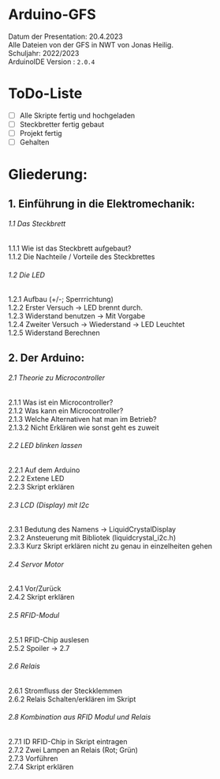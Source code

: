 # Arduino-GFS
Datum der Presentation: 20.4.2023 <br>
Alle Dateien von der GFS in NWT von Jonas Heilig. <br>
Schuljahr: 2022/2023 <br>
ArduinoIDE Version : ```2.0.4```

# ToDo-Liste
- [ ] Alle Skripte fertig und hochgeladen
- [ ] Steckbretter fertig gebaut
- [ ] Projekt fertig
- [ ] Gehalten

# Gliederung:
## 1. Einführung in die Elektromechanik:
###### 1.1 Das Steckbrett
1.1.1 Wie ist das Steckbrett aufgebaut? <br>
1.1.2 Die Nachteile / Vorteile des Steckbrettes
###### 1.2 Die LED
1.2.1 Aufbau (+/-; Sperrrichtung) <br>
1.2.2 Erster Versuch -> LED brennt durch. <br>
1.2.3 Widerstand benutzen -> Mit Vorgabe <br>
1.2.4 Zweiter Versuch -> Wiederstand -> LED Leuchtet <br>
1.2.5 Widerstand Berechnen
   
## 2. Der Arduino:
###### 2.1 Theorie zu Microcontroller
2.1.1 Was ist ein Microcontroller? <br>
2.1.2 Was kann ein Microcontroller? <br>
2.1.3 Welche Alternativen hat man im Betrieb? <br>
2.1.3.2 Nicht Erklären wie sonst geht es zuweit
###### 2.2 LED blinken lassen
2.2.1 Auf dem Arduino <br>
2.2.2 Extene LED <br>
2.2.3 Skript erklären
###### 2.3 LCD (Display) mit I2c
2.3.1 Bedutung des Namens -> LiquidCrystalDisplay <br>
2.3.2 Ansteuerung mit Bibliotek (liquidcrystal_i2c.h) <br>
2.3.3 Kurz Skript erklären nicht zu genau in einzelheiten gehen
###### 2.4 Servor Motor
2.4.1 Vor/Zurück <br>
2.4.2 Skript erklären
###### 2.5 RFID-Modul
2.5.1 RFID-Chip auslesen <br>
2.5.2 Spoiler -> 2.7
###### 2.6 Relais
2.6.1 Stromfluss der Steckklemmen<br>
2.6.2 Relais Schalten/erklären im Skript
###### 2.8 Kombination aus RFID Modul und Relais
2.7.1 ID RFID-Chip in Skript eintragen <br>
2.7.2 Zwei Lampen an Relais (Rot; Grün) <br>
2.7.3 Vorführen <br>
2.7.4 Skript erklären
